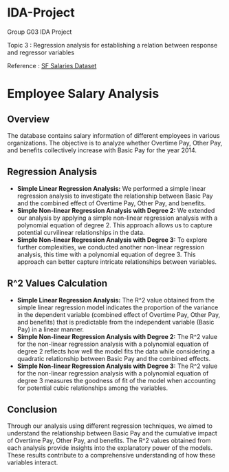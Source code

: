 # IDA-Project
Group G03 IDA Project

Topic 3 : Regression analysis for establishing a relation between response and regressor variables

Reference : [SF Salaries Dataset](https://www.kaggle.com/datasets/kaggle/sf-salaries)

# Employee Salary Analysis

## Overview
The database contains salary information of different employees in various organizations. The objective is to analyze whether Overtime Pay, Other Pay, and benefits collectively increase with Basic Pay for the year 2014.

## Regression Analysis
- **Simple Linear Regression Analysis:** We performed a simple linear regression analysis to investigate the relationship between Basic Pay and the combined effect of Overtime Pay, Other Pay, and benefits.
- **Simple Non-linear Regression Analysis with Degree 2:** We extended our analysis by applying a simple non-linear regression analysis with a polynomial equation of degree 2. This approach allows us to capture potential curvilinear relationships in the data.
- **Simple Non-linear Regression Analysis with Degree 3:** To explore further complexities, we conducted another non-linear regression analysis, this time with a polynomial equation of degree 3. This approach can better capture intricate relationships between variables.

## R^2 Values Calculation
- **Simple Linear Regression Analysis:** The R^2 value obtained from the simple linear regression model indicates the proportion of the variance in the dependent variable (combined effect of Overtime Pay, Other Pay, and benefits) that is predictable from the independent variable (Basic Pay) in a linear manner.
- **Simple Non-linear Regression Analysis with Degree 2:** The R^2 value for the non-linear regression analysis with a polynomial equation of degree 2 reflects how well the model fits the data while considering a quadratic relationship between Basic Pay and the combined effects.
- **Simple Non-linear Regression Analysis with Degree 3:** The R^2 value for the non-linear regression analysis with a polynomial equation of degree 3 measures the goodness of fit of the model when accounting for potential cubic relationships among the variables.

## Conclusion
Through our analysis using different regression techniques, we aimed to understand the relationship between Basic Pay and the cumulative impact of Overtime Pay, Other Pay, and benefits. The R^2 values obtained from each analysis provide insights into the explanatory power of the models. These results contribute to a comprehensive understanding of how these variables interact.

